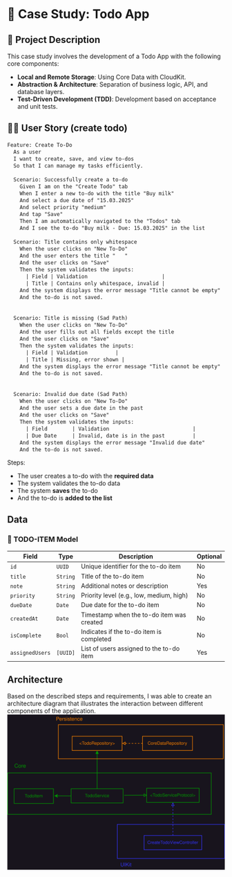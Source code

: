 # 📘 Case Study: Todo App 

## 📝 Project Description

This case study involves the development of a Todo App with the following core components:

- **Local and Remote Storage**: Using Core Data with CloudKit.
- **Abstraction & Architecture**: Separation of business logic, API, and database layers.
- **Test-Driven Development (TDD)**: Development based on acceptance and unit tests.

## 🧑‍💻 User Story (create todo)

```gherkin
Feature: Create To-Do
  As a user
  I want to create, save, and view to-dos
  So that I can manage my tasks efficiently.

  Scenario: Successfully create a to-do
    Given I am on the "Create Todo" tab
    When I enter a new to-do with the title "Buy milk"
    And select a due date of "15.03.2025"
    And select priority "medium"
    And tap "Save"
    Then I am automatically navigated to the "Todos" tab
    And I see the to-do "Buy milk - Due: 15.03.2025" in the list

  Scenario: Title contains only whitespace
    When the user clicks on "New To-Do"
    And the user enters the title "   "
    And the user clicks on "Save"
    Then the system validates the inputs:
      | Field | Validation                        |
      | Title | Contains only whitespace, invalid |
    And the system displays the error message "Title cannot be empty"
    And the to-do is not saved.


  Scenario: Title is missing (Sad Path)
    When the user clicks on "New To-Do"
    And the user fills out all fields except the title
    And the user clicks on "Save"
    Then the system validates the inputs:
      | Field | Validation         |
      | Title | Missing, error shown |
    And the system displays the error message "Title cannot be empty"
    And the to-do is not saved.


  Scenario: Invalid due date (Sad Path) 
    When the user clicks on "New To-Do"
    And the user sets a due date in the past
    And the user clicks on "Save"
    Then the system validates the inputs:
      | Field        | Validation                           |
      | Due Date     | Invalid, date is in the past         |
    And the system displays the error message "Invalid due date"
    And the to-do is not saved.
```
Steps:
- The user creates a to-do with the **required data**
- The system validates the to-do data
- The system **saves** the to-do
- And the to-do is **added to the list**

## Data
### 📝 TODO-ITEM Model

| **Field**       | **Type** | **Description**                             | **Optional** |
|-----------------|----------|---------------------------------------------|--------------|
| `id`            | `UUID`   | Unique identifier for the to-do item        | No           |
| `title`         | `String` | Title of the to-do item                     | No           |
| `note`          | `String` | Additional notes or description             | Yes          |
| `priority`      | `String` | Priority level (e.g., low, medium, high)    | No           |
| `dueDate`       | `Date`   | Due date for the to-do item                 | No           |
| `createdAt`     | `Date`   | Timestamp when the to-do item was created   | No           |
| `isComplete`    | `Bool`   | Indicates if the to-do item is completed    | No           |
| `assignedUsers` | `[UUID]` | List of users assigned to the to-do item    | Yes          |

## Architecture
Based on the described steps and requirements, I was able to create an architecture diagram that illustrates the interaction between different components of the application.
![Architecture Diagram](architecture.svg)
 

